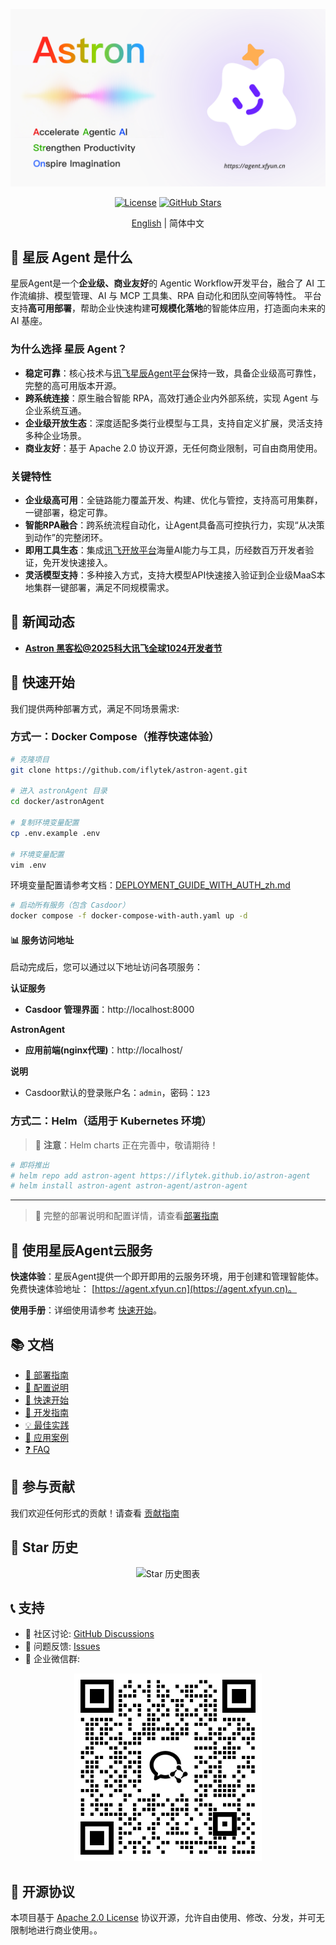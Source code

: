 [![Astron_Readme](./docs/imgs/Astron_Readme.png)](https://agent.xfyun.cn)

<div align="center">

[![License](https://img.shields.io/badge/license-apache2.0-blue.svg)](LICENSE)
[![GitHub Stars](https://img.shields.io/github/stars/iflytek/astron-agent?style=social)](https://github.com/iflytek/astron-agent/stargazers)

[English](README.md) | 简体中文

</div>

## 🔭 星辰 Agent 是什么

星辰Agent是一个**企业级、商业友好**的 Agentic Workflow开发平台，融合了 AI 工作流编排、模型管理、AI 与 MCP 工具集、RPA 自动化和团队空间等特性。
平台支持**高可用部署**，帮助企业快速构建**可规模化落地**的智能体应用，打造面向未来的 AI 基座。

### 为什么选择 星辰 Agent？
- **稳定可靠**：核心技术与[讯飞星辰Agent平台](https://agent.xfyun.cn)保持一致，具备企业级高可靠性，完整的高可用版本开源。
- **跨系统连接**：原生融合智能 RPA，高效打通企业内外部系统，实现 Agent 与企业系统互通。
- **企业级开放生态**：深度适配多类行业模型与工具，支持自定义扩展，灵活支持多种企业场景。
- **商业友好**：基于 Apache 2.0 协议开源，无任何商业限制，可自由商用使用。

### 关键特性
- **企业级高可用**：全链路能力覆盖开发、构建、优化与管控，支持高可用集群，一键部署，稳定可靠。
- **智能RPA融合**：跨系统流程自动化，让Agent具备高可控执行力，实现“从决策到动作”的完整闭环。
- **即用工具生态**：集成[讯飞开放平台](https://www.xfyun.cn)海量AI能力与工具，历经数百万开发者验证，免开发快速接入。
- **灵活模型支持**：多种接入方式，支持大模型API快速接入验证到企业级MaaS本地集群一键部署，满足不同规模需求。

## 📰 新闻动态

- **[Astron 黑客松@2025科大讯飞全球1024开发者节](https://luma.com/9zmbc6xb)**

## 🚀 快速开始

我们提供两种部署方式，满足不同场景需求:

### 方式一：Docker Compose（推荐快速体验）

```bash
# 克隆项目
git clone https://github.com/iflytek/astron-agent.git

# 进入 astronAgent 目录
cd docker/astronAgent

# 复制环境变量配置
cp .env.example .env

# 环境变量配置
vim .env
```

环境变量配置请参考文档：[DEPLOYMENT_GUIDE_WITH_AUTH_zh.md](https://github.com/iflytek/astron-agent/blob/main/docs/DEPLOYMENT_GUIDE_WITH_AUTH_zh.md#%E7%AC%AC%E4%BA%8C%E6%AD%A5%E9%85%8D%E7%BD%AE-astronagent-%E7%8E%AF%E5%A2%83%E5%8F%98%E9%87%8F)

```bash
# 启动所有服务（包含 Casdoor）
docker compose -f docker-compose-with-auth.yaml up -d
```

#### 📊 服务访问地址

启动完成后，您可以通过以下地址访问各项服务：

**认证服务**
- **Casdoor 管理界面**：http://localhost:8000

**AstronAgent**
- **应用前端(nginx代理)**：http://localhost/

**说明**
- Casdoor默认的登录账户名：`admin`，密码：`123`

### 方式二：Helm（适用于 Kubernetes 环境）

> 🚧 **注意**：Helm charts 正在完善中，敬请期待！

```bash
# 即将推出
# helm repo add astron-agent https://iflytek.github.io/astron-agent
# helm install astron-agent astron-agent/astron-agent
```

---

> 📖 完整的部署说明和配置详情，请查看[部署指南](docs/DEPLOYMENT_GUIDE_WITH_AUTH_zh.md)

## 📖 使用星辰Agent云服务

**快速体验**：星辰Agent提供一个即开即用的云服务环境，用于创建和管理智能体。免费快速体验地址： [https://agent.xfyun.cn](https://agent.xfyun.cn)。

**使用手册**：详细使用请参考 [快速开始](https://www.xfyun.cn/doc/spark/Agent03-%E5%BC%80%E5%8F%91%E6%8C%87%E5%8D%97.html)。

## 📚 文档

- [🚀 部署指南](docs/DEPLOYMENT_GUIDE_zh.md)
- [🔧 配置说明](docs/CONFIGURATION_zh.md)
- [🚀 快速开始](https://www.xfyun.cn/doc/spark/Agent02-%E5%BF%AB%E9%80%9F%E5%BC%80%E5%A7%8B.html)
- [📘 开发指南](https://www.xfyun.cn/doc/spark/Agent03-%E5%BC%80%E5%8F%91%E6%8C%87%E5%8D%97.html#_1-%E6%8C%87%E4%BB%A4%E5%9E%8B%E6%99%BA%E8%83%BD%E4%BD%93%E5%BC%80%E5%8F%91)
- [💡 最佳实践](https://www.xfyun.cn/doc/spark/AgentNew-%E6%8A%80%E6%9C%AF%E5%AE%9E%E8%B7%B5%E6%A1%88%E4%BE%8B.html)
- [📱 应用案例](https://www.xfyun.cn/doc/spark/Agent05-%E5%BA%94%E7%94%A8%E6%A1%88%E4%BE%8B.html)
- [❓ FAQ](https://www.xfyun.cn/doc/spark/Agent06-FAQ.html)

## 🤝 参与贡献

我们欢迎任何形式的贡献！请查看 [贡献指南](CONTRIBUTING.md)

## 🌟 Star 历史

<div align="center">
  <img src="https://api.star-history.com/svg?repos=iflytek/astron-agent&type=Date" alt="Star 历史图表" width="600">
</div>

## 📞 支持

- 💬 社区讨论: [GitHub Discussions](https://github.com/iflytek/astron-agent/discussions)
- 🐛 问题反馈: [Issues](https://github.com/iflytek/astron-agent/issues)
- 👥 企业微信群:

<div align="center">
  <img src="./docs/imgs/WeCom_Group.png" alt="企业微信群" width="300">
</div>

## 📄 开源协议

本项目基于 [Apache 2.0 License](LICENSE) 协议开源，允许自由使用、修改、分发，并可无限制地进行商业使用。。
